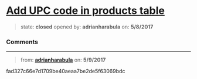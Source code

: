 # [Add UPC code in products table](https://github.com/adrianharabula/condr/issues/65)

> state: **closed** opened by: **adrianharabula** on: **5/8/2017**



### Comments

---
> from: [**adrianharabula**](https://github.com/adrianharabula/condr/issues/65#issuecomment-300082737) on: **5/9/2017**

fad327c66e7d1709be40aeaa7be2de5f63069bdc

